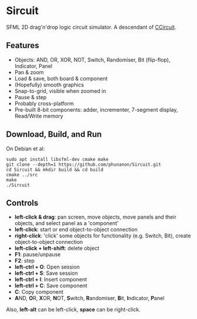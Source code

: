 # Sircuit
SFML 2D drag'n'drop logic circuit simulator. A descendant of [CCircuit](https://github.com/phunanon/CCircuit).

## Features

* Objects: AND, OR, XOR, NOT, Switch, Randomiser, Bit (flip-flop), Indicator, Panel
* Pan & zoom
* Load & save, both board & component
* (Hopefully) smooth graphics
* Snap-to-grid, visible when zoomed in
* Pause & step
* Probably cross-platform
* Pre-built 8-bit components: adder, incrementer, 7-segment display, Read/Write memory

## Download, Build, and Run

On Debian et al:

    sudo apt install libsfml-dev cmake make
    git clone --depth=1 https://github.com/phunanon/Sircuit.git
    cd Sircuit && mkdir build && cd build
    cmake ../src
    make
    ./Sircuit

## Controls

* **left-click & drag**: pan screen, move objects, move panels and their objects, and select panel as a 'component'
* **left-click**: start or end object-to-object connection
* **right-click**: 'click' some objects for functionality (e.g. Switch, Bit), create object-to-object connection
* **left-click + left-shift**: delete object
* **F1**: pause/unpause
* **F2**: step
* **left-ctrl + O**: Open session
* **left-ctrl + S**: Save session
* **left-ctrl + I**: Insert component
* **left-ctrl + C**: Save component
* **C**: Copy component
* **A**ND, **O**R, **X**OR, **N**OT, **S**witch, **R**andomiser, **B**it, **I**ndicator, **P**anel

Also, **left-alt** can be left-click, **space** can be right-click.

